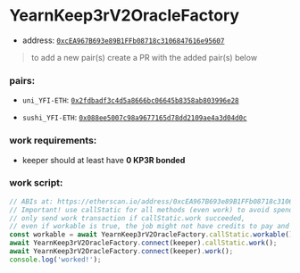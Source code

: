 # YearnKeep3rV2OracleFactory

- address: [`0xcEA967B693e89B1FFb08718c3106847616e95607`](https://etherscan.io/address/0xcEA967B693e89B1FFb08718c3106847616e95607#code)

> to add a new pair(s) create a PR with the added pair(s) below

### pairs:

- `uni_YFI-ETH`: [`0x2fdbadf3c4d5a8666bc06645b8358ab803996e28`](https://etherscan.io/token/0x2fdbadf3c4d5a8666bc06645b8358ab803996e28)

- `sushi_YFI-ETH`: [`0x088ee5007c98a9677165d78dd2109ae4a3d04d0c`](https://etherscan.io/token/0x088ee5007c98a9677165d78dd2109ae4a3d04d0c)


### work requirements:

- keeper should at least have **0 KP3R bonded**

### work script:

```ts
// ABIs at: https://etherscan.io/address/0xcEA967B693e89B1FFb08718c3106847616e95607#code
// Important! use callStatic for all methods (even work) to avoid spending gas
// only send work transaction if callStatic.work succeeded,
// even if workable is true, the job might not have credits to pay and the work tx will revert
const workable = await YearnKeep3rV2OracleFactory.callStatic.workable();
await YearnKeep3rV2OracleFactory.connect(keeper).callStatic.work();
await YearnKeep3rV2OracleFactory.connect(keeper).work();
console.log('worked!');
```
